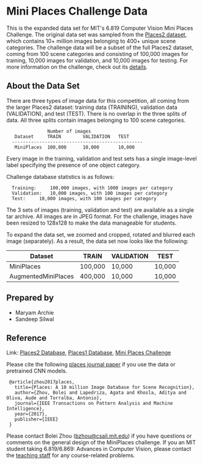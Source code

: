 # Mini Places Challenge Data
This is the expanded data set for MIT's 6.819 Computer Vision Mini Places Challenge. The original data set was sampled from the [Places2 dataset](http://places2.csail.mit.edu/), which contains 10+ million images belonging to 400+ unique scene categories. The challenge data will be a subset of the full Places2 dataset, coming from 100 scene categories and consisting of 100,000 images for training, 10,000 images for validation, and 10,000 images for testing. For more information on the challenge, check out its [details](https://github.com/CSAILVision/miniplaces).

## About the Data Set
There are three types of image data for this competition, all coming from the larger Places2 dataset: training data (TRAINING), validation data (VALIDATION), and test (TEST). There is no overlap in the three splits of data.  All three splits contain images belonging to 100 scene categories.

```
               Number of images
   Dataset     TRAIN        VALIDATION   TEST
  ------------------------------------------------
   MiniPlaces  100,000      10,000       10,000
```

Every image in the training, validation and test sets has a single image-level label specifying the presence of one object category.

Challenge database statistics is as follows:

```
  Training: 	100,000 images, with 1000 images per category
  Validation:	10,000 images, with 100 images per category
  Test:		10,000 images, with 100 images per category
```

The 3 sets of images (training, validation and test) are available as a single tar archive. All images are in JPEG format. For the challenge, images have been resized to 128x128 to make the data manageable for students.

To expand the data set, we zoomed and cropped, rotated and blurred each image (separately). As a result, the data set now looks like the following:

| Dataset             | TRAIN        | VALIDATION  | TEST |
| --------------------| -------------| ------------| -----|
| MiniPlaces          | 100,000      | 10,000      | 10,000 |
| AugmentedMiniPlaces | 400,000      | 10,000      | 10,000 |

## Prepared by
- Maryam Archie
- Sandeep Silwal

## Reference
Link: [Places2 Database](http://places2.csail.mit.edu), [Places1 Database](http://places.csail.mit.edu), [Mini Places Challenge](https://github.com/CSAILVision/miniplaces)

Please cite the following [places journal paper](http://places2.csail.mit.edu/PAMI_places.pdf) if you use the data or pretrained CNN models.

```
 @article{zhou2017places,
   title={Places: A 10 million Image Database for Scene Recognition},
   author={Zhou, Bolei and Lapedriza, Agata and Khosla, Aditya and Oliva, Aude and Torralba, Antonio},
   journal={IEEE Transactions on Pattern Analysis and Machine Intelligence},
   year={2017},
   publisher={IEEE}
 }
```

Please contact Bolei Zhou (bzhou@csail.mit.edu) if you have questions or comments on the general design of the MiniPlaces challenge. If you an MIT student taking 6.819/6.869: Advances in Computer Vision, please contact the [teaching staff](http://6.869.csail.mit.edu/) for any course-related problems.
